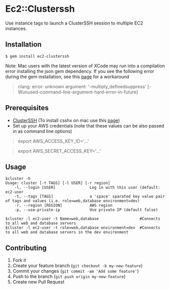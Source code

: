 # Ec2::Clusterssh

Use instance tags to launch a ClusterSSH session to multiple EC2 instances.

## Installation

    $ gem install ec2-clusterssh
    
Note:  Mac users with the latest version of XCode may run into a compilation error installing the json gem dependency.  If you see the following error during the gem installation, see this [page](https://langui.sh/2014/03/10/wunused-command-line-argument-hard-error-in-future-is-a-harsh-mistress/) for a workaround

> clang: error: unknown argument: '-multiply_definedsuppress' [-Wunused-command-line-argument-hard-error-in-future]

## Prerequisites

- [ClusterSSH](http://sourceforge.net/apps/mediawiki/clusterssh/index.php?title=Main_Page) (To install csshx on mac use this [page](https://code.google.com/p/csshx/))
- Set up your AWS credentials (note that these values can be also passed in
  as command line options)

> export AWS_ACCESS_KEY_ID='...'

> export AWS_SECRET_ACCESS_KEY='...'

## Usage

    $cluster -h
    Usage: cluster [-t TAGS] [-l USER] [-r region]
        -l, --login [USER]               Log in with this user (default: ec2-user
        -t, --tags [TAGS]                a 'space' sparated key value pair of tags and values (i.e. role=web,database environment=dev)
        -r, --region [REGION]            AWS region
        -p, --use-private-ip             Use private IP (default false)

    $cluster -l ec2-user -t Name=web,database                  #Connects to all web and database servers
    $cluster -l ec2-user -t role=web,database environment=dev  #Connects to all web and database servers in the dev environment

## Contributing

1. Fork it
2. Create your feature branch (`git checkout -b my-new-feature`)
3. Commit your changes (`git commit -am 'Add some feature'`)
4. Push to the branch (`git push origin my-new-feature`)
5. Create new Pull Request
